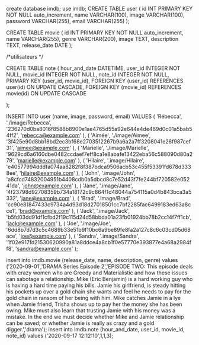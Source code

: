 create database imdb;
use imdb;
CREATE TABLE user
(
    id INT PRIMARY KEY NOT NULL auto_increment,
    name VARCHAR(100),
    image VARCHAR(100),
    password VARCHAR(255),
    email VARCHAR(255)
);


CREATE TABLE movie
(
    id INT PRIMARY KEY NOT NULL auto_increment,
    name VARCHAR(255),
    genre VARCHAR(200),
    image TEXT,
    description TEXT,
release_date DATE
);

/*utilisateurs */

CREATE TABLE note
(
    hour_and_date DATETIME, 
    user_id INTEGER NOT NULL,
    movie_id INTEGER NOT NULL,
	note_id INTEGER NOT NULL,
  PRIMARY KEY (user_id, movie_id),
  FOREIGN KEY (user_id) REFERENCES user(id) ON UPDATE CASCADE,
  FOREIGN KEY (movie_id) REFERENCES movie(id) ON UPDATE CASCADE

);

INSERT INTO user (name, image, password, email)
 VALUES
(
  'Rébecca',
  './image/Rebecca',
  '236270d0ba8016f8588b8900e1ae4765d55a92e644e4de469d0c01a5bab54ff2',
  'rebecca@example.com'
),
(
  'Aimée',
  './image/Aimee',
  '3f425e90d8bb18bd2ec3bf68e2703512267b9a6a2a7ff3208041e26f987cef31',
  'aimee@example.com'
),
(
  'Marielle',
  './image/Marielle',
  '9629cd6a6160dbe0482ccdaef7eff8ca1e8abafe13422eba56c588090d80a279',
  'marielle@example.com'
),
(
  'Hilaire',
  '.image/Hilaire',
  'e40577994dddfa074aa8282f8f387bdca9506acb53c455f53391fd678d3338ee',
  'hilaire@example.com'
),
(
  'John',
  '.image/John',
  'a8cfcd74832004951b4408cdb0a5dbcd8c7e52d43f7fe244bf720582e05241da',
  'john@example.com'
),
(
  'Jane',
  '.image/Jane',
  '4f23798d92708359b734a18172c9c864f1d48044a754115a0d4b843bca3a5332',
  'jane@example.com'
),
(
  'Brad',
  '.image/Brad',
  'cc90e81847433c9734a4d93d18d27018501cc7bf2285fac6499183ed63a8cce1',
  'brad@example.com'
),
(
  'Jack',
  '.image/Jack',
  'b5fd03dd91df1cfbd2f19c115d24d58bbda01a23fb01924bb78b2cc14f7ff1cb',
  'jack@example.com'
),
(
  'Joe',
  '.image/Joe',
  '6dd8b7d7d3c5c4689b33e51b9f10bc6a9be89fe8fa2a127c8c6c03cd05d68ace',
  'joe@example.com'
),
(
  'Sandra',
  '.image/Sandra',
  '1f02e917fd21530620990a81a8ddce4a8cb1f0e57770e393877e4a68a2984ff8',
  'sandra@example.com'
);

insert into imdb.movie (release_date, name, description, genre) values ('2020-09-01','DRAMA Series Episode 2','EPISODE TWO: This episode deals with crazy women who are Greedy and Materialistic and how these issues can sabotage a relationship. Mike (Eric Benjamin) is a hard working guy who is having a hard time paying his bills. Jamie his girlfriend, is steady hitting his pockets up over a gold chain she wants and feel he needs to pay for the gold chain in ransom of her being with him. Mike catches Jamie in a lye when Jamie friend, Trisha shows up to pay her the money she has been owing. Mike must also learn that trusting Jamie with his money was a mistake. In the end we must decide whether Mike and Jamie relationship can be saved; or whether Jamie is really as crazy and a gold digger.','drama');
insert into imdb.note (hour_and_date, user_id, movie_id, note_id) values ('2020-09-17 12:12:10',1,1,3);
